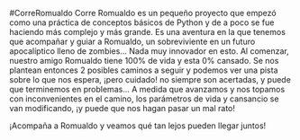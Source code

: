 #CorreRomualdo
Corre Romualdo es un pequeño proyecto que empezó como una práctica de conceptos básicos de Python y de a poco se fue haciendo más complejo y más grande.
Es una aventura en la que tenemos que acompañar y guiar a Romualdo, un sobreviviente en un futuro apocalíptico lleno de zombies... Nada muy innovador en esto.
Al comenzar, nuestro amigo Romualdo tiene 100% de vida y esta 0% cansado. Se nos plantean entonces 2 posibles caminos a seguir y podemos ver una pista sobre lo que nos espera, ¡pero cuidado! no siempre son acertadas, y puede que terminemos en problemas...
A medida que avanzamos y nos topamos con inconvenientes en el camino, los parámetros de vida y cansancio se van modificando, ¡y puede que nos hagan pasar un mal rato!

¡Acompaña a Romualdo y veamos qué tan lejos pueden llegar juntos!
